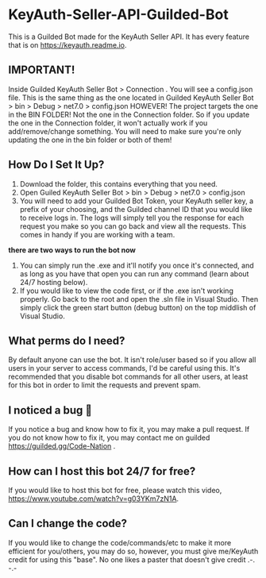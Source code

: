 # KeyAuth-Seller-API-Guilded-Bot
This is a Guilded Bot made for the KeyAuth Seller API. It has every feature that is on https://keyauth.readme.io. 

## IMPORTANT!
Inside Guilded KeyAuth Seller Bot > Connection . You will see a config.json file. This is the same thing as the one located in Guilded KeyAuth Seller Bot > bin > Debug > net7.0 > config.json HOWEVER! The project targets the one in the BIN FOLDER! Not the one in the Connection folder. So if you update the one in the Connection folder, it won't actually work if you add/remove/change something. You will need to make sure you're only updating the one in the bin folder or both of them!

## How Do I Set It Up?
1. Download the folder, this contains everything that you need. 
2. Open Guiled KeyAuth Seller Bot > bin > Debug > net7.0 > config.json 
3. You will need to add your Guilded Bot Token, your KeyAuth seller key, a prefix of your choosing, and the Guilded channel ID that you would like to receive logs in. The logs will simply tell you the response for each request you make so you can go back and view all the requests. This comes in handy if you are working with a team. 

**there are two ways to run the bot now**
1. You can simply run the .exe and it'll notify you once it's connected, and as long as you have that open you can run any command (learn about 24/7 hosting below).
2. If you would like to view the code first, or if the .exe isn't working properly. Go back to the root and open the .sln file in Visual Studio. Then simply click the green start button (debug button) on the top middlish of Visual Studio. 

## What perms do I need? 
By default anyone can use the bot. It isn't role/user based so if you allow all users in your server to access commands, I'd be careful using this. It's recommended that you disable bot commands for all other users, at least for this bot in order to limit the requests and prevent spam.

## I noticed a bug 🐛
If you notice a bug and know how to fix it, you may make a pull request. If you do not know how to fix it, you may contact me on guilded https://guilded.gg/Code-Nation . 

## How can I host this bot 24/7 for free? 
If you would like to host this bot for free, please watch this video, https://www.youtube.com/watch?v=g03YKm7zN1A.

## Can I change the code? 
If you would like to change the code/commands/etc to make it more efficient for you/others, you may do so, however, you must give me/KeyAuth credit for using this "base". No one likes a paster that doesn't give credit .-. -.- 

